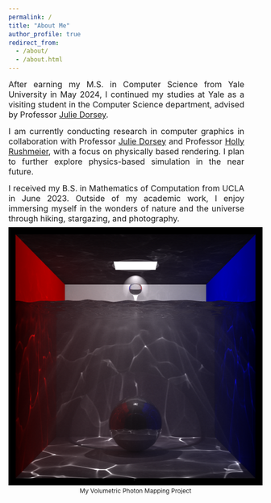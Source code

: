 ```yaml
---
permalink: /
title: "About Me"
author_profile: true
redirect_from: 
  - /about/
  - /about.html
---
```


<div style="display: flex; flex-wrap: wrap;">
  <div style="flex: 55 1 55%; padding-right: 7.2%; font-size: 16px; text-align: justify;">
    After earning my M.S. in Computer Science from Yale University in May 2024, I continued my studies at Yale as a visiting student in the Computer Science department, advised by Professor <a href="https://seas.yale.edu/faculty-research/faculty-directory/julie-dorsey">Julie Dorsey</a>.
    <div style="line-height: 80%"><br></div>
    I am currently conducting research in computer graphics in collaboration with Professor <a href="https://seas.yale.edu/faculty-research/faculty-directory/julie-dorsey">Julie Dorsey</a> and Professor <a href="https://seas.yale.edu/faculty-research/faculty-directory/holly-rushmeier">Holly Rushmeier</a>, with a focus on physically based rendering. I plan to further explore physics-based simulation in the near future.
    <div style="line-height: 80%"><br></div>
    I received my B.S. in Mathematics of Computation from UCLA in June 2023.
    Outside of my academic work, I enjoy immersing myself in the wonders of nature and the universe through hiking, stargazing, and photography.
  </div>

  <div style="flex: 45 1 45%; text-align: center;">
    <div style="line-height: 50%"><br></div>
    <a href="/photon_mapping/">
      <img src="/images/photon_mapping/Water_VolumetricPhotonMapping_2048.png" alt="Volumetric Photon Mapping" width="512" height="512">
    </a>
    <div style="font-size: 12px;">
      My Volumetric Photon Mapping Project
    </div>
  </div>
</div>
